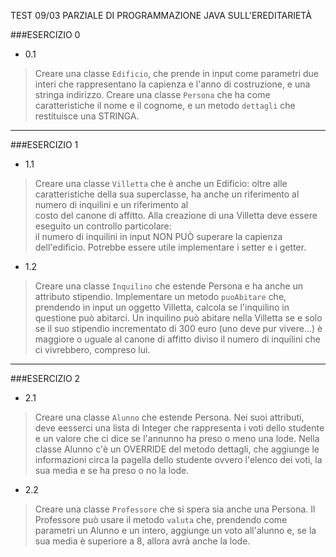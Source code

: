 
TEST 09/03 PARZIALE DI PROGRAMMAZIONE JAVA SULL'EREDITARIETÀ

###ESERCIZIO 0    
- 0.1 
 >Creare una classe `Edificio`, che prende in input come parametri due interi
che rappresentano la capienza e l'anno di costruzione, e una stringa indirizzo.
Creare una classe `Persona` che ha come caratteristiche il nome e il cognome, e un metodo 
`dettagli` che restituisce una STRINGA.

************
###ESERCIZIO 1
- 1.1 
>Creare una classe `Villetta` che è anche un Edificio: oltre alle caratteristiche 
  della sua superclasse, ha anche un riferimento al numero di inquilini e un riferimento al   
  costo del canone di affitto. Alla creazione di una Villetta deve essere
  eseguito un controllo particolare:  
  il numero di inquilini in input NON PUÒ superare la capienza dell'edificio.
  Potrebbe essere utile implementare i setter e i getter.

- 1.2
 >Creare una classe `Inquilino` che estende Persona e ha anche un attributo stipendio.
Implementare un metodo `puoAbitare` che, prendendo in input un oggetto Villetta, calcola
> se l'inquilino in questione può abitarci. Un inquilino può abitare nella Villetta se 
>e solo se il suo stipendio incrementato di 300 euro (uno deve pur vivere...) è maggiore
> o uguale al canone di affitto diviso il numero di inquilini che ci vivrebbero, compreso lui.

************
###ESERCIZIO 2
- 2.1
>Creare una classe `Alunno` che estende Persona. Nei suoi attributi, deve eesserci una lista di
> Integer che rappresenta i voti dello studente e un valore che ci dice se l'annunno ha preso
> o meno una lode. Nella classe Alunno c'è un OVERRIDE del metodo dettagli, che aggiunge 
>le informazioni circa la pagella dello studente ovvero l'elenco dei voti, la sua media e se 
>ha preso o no la lode.

- 2.2 
>Creare una classe `Professore` che si spera sia anche una Persona. Il Professore può
>usare il metodo `valuta` che, prendendo come parametri un Alunno e un intero, 
>aggiunge un voto all'alunno e, se la sua media è superiore a 8, allora avrà anche la lode.